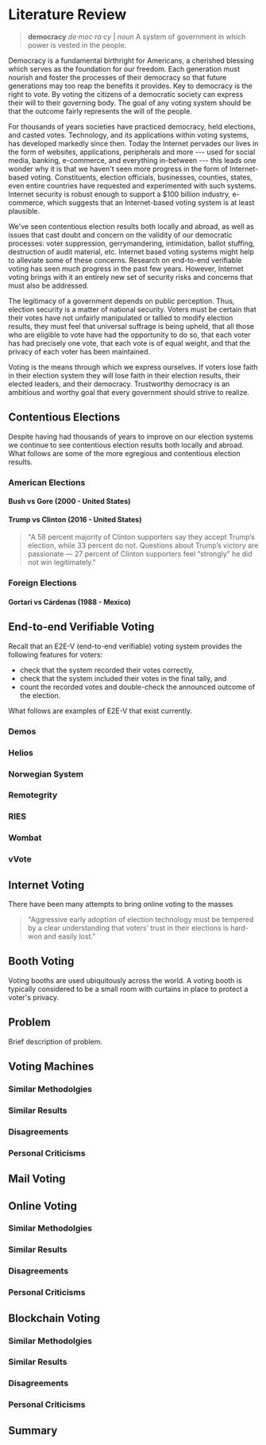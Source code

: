 Literature Review
=================

> **democracy**
> *de·moc·ra·cy* | *noun*
> A system of government in which power is vested in the people.

Democracy is a fundamental birthright for Americans, a cherished blessing which
serves as the foundation for our freedom. Each generation must nourish and
foster the processes of their democracy so that future generations may too reap
the benefits it provides. Key to democracy is the right to vote. By voting the
citizens of a democratic society can express their will to their governing body.
The goal of any voting system should be that the outcome fairly represents the
will of the people.

For thousands of years societies have practiced democracy, held elections, and
casted votes. Technology, and its applications within voting systems, has
developed markedly since then. Today the Internet pervades our lives in the form
of websites, applications, peripherals and more --- used for social media,
banking, e-commerce, and everything in-between --- this leads one wonder why it
is that we haven't seen more progress in the form of Internet-based voting.
Constituents, election officials, businesses, counties, states, even entire
countries have requested and experimented with such systems. Internet security
is robust enough to support a $100 billion industry, e-commerce, which suggests
that an Internet-based voting system is at least plausible.

We've seen contentious election results both locally and abroad, as well as
issues that cast doubt and concern on the validity of our democratic processes:
voter suppression, gerrymandering, intimidation, ballot stuffing, destruction of
audit material, etc. Internet based voting systems might help to alleviate some
of these concerns. Research on end-to-end verifiable voting has seen much
progress in the past few years. However, Internet voting brings with it an
entirely new set of security risks and concerns that must also be addressed.

The legitimacy of a government depends on public perception. Thus, election
security is a matter of national security. Voters must be certain that their
votes have not unfairly manipulated or tallied to modify election results,
they must feel that universal suffrage is being upheld, that all those who are
eligible to vote have had the opportunity to do so, that each voter has had
precisely one vote, that each vote is of equal weight, and that the privacy of
each voter has been maintained.

Voting is the means through which we express ourselves. If voters lose faith in
their election system they will lose faith in their election results, their
elected leaders, and their democracy. Trustworthy democracy is an ambitious and
worthy goal that every government should strive to realize.


Contentious Elections
---------------------
Despite having had thousands of years to improve on our election systems we
continue to see contentious election results both locally and abroad. What
follows are some of the more egregious and contentious election results.

### American Elections

#### Bush vs Gore (2000 - United States)


#### Trump vs Clinton (2016 - United States)
> "A 58 percent majority of Clinton supporters say they accept Trump’s election,
> while 33 percent do not. Questions about Trump’s victory are passionate — 27
> percent of Clinton supporters feel “strongly” he did not win legitimately."

### Foreign Elections

#### Gortari vs Cárdenas (1988 - Mexico)


End-to-end Verifiable Voting
----------------------------
Recall that an E2E-V (end-to-end verifiable) voting system provides the
following features for voters:

- check that the system recorded their votes correctly,
- check that the system included their votes in the final tally, and
- count the recorded votes and double-check the announced outcome of the
  election.

What follows are examples of E2E-V that exist currently.

### Demos

### Helios

### Norwegian System

### Remotegrity

### RIES

### Wombat

### vVote



Internet Voting
---------------
There have been many attempts to bring online voting to the masses

> "Aggressive early adoption of election technology must be tempered by a clear
> understanding that voters’ trust in their elections is hard-won and easily
> lost."







Booth Voting
------------
Voting booths are used ubiquitously across the world. A voting booth is
typically considered to be a small room with curtains in place to protect a
voter's privacy.

Problem
-------
Brief description of problem.

Voting Machines
---------------


### Similar Methodolgies
### Similar Results
### Disagreements
### Personal Criticisms

Mail Voting
-----------

Online Voting
-------------
### Similar Methodolgies
### Similar Results
### Disagreements
### Personal Criticisms

Blockchain Voting
-----------------
### Similar Methodolgies
### Similar Results
### Disagreements
### Personal Criticisms

Summary
-------



